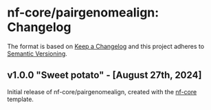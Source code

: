 # nf-core/pairgenomealign: Changelog

The format is based on [Keep a Changelog](https://keepachangelog.com/en/1.0.0/)
and this project adheres to [Semantic Versioning](https://semver.org/spec/v2.0.0.html).

## v1.0.0 "Sweet potato" - [August 27th, 2024]

Initial release of nf-core/pairgenomealign, created with the [nf-core](https://nf-co.re/) template.
